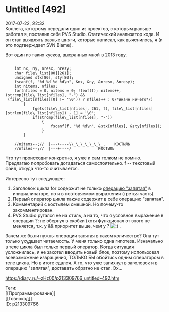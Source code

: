 Untitled [492]
===============

   
 2017-07-22, 22:32   
  Коллега, которому передали один из проектов, с которым раньше работал я, поставил себе PVS Studio. Статический анализатор кода. И он стал выявлять разные шняги, которые написал, как выяснилось, я (и это подтверждает SVN Blame).   
   
 Вот один из таких кусков, высранных мной в 2013 году.   
 
```
  
    int nx, ny, nresx, nresy;  
    char file\_list[80][261];  
    unsigned stx[80], sty[80];  
    fscanf(f, "%d %d %d %d\n", &nx, &ny, &nresx, &nresy);  
    int nitems, nfiles;  
    for(nfiles = 0, nitems = 0; !feof(f); nitems++, (strcmp(file\_list[nfiles], "-") &&  
 (file\_list[nfiles][0] != '\0')) ? nfiles++ : 0/*иначе ничего*/)  
        {  
            fgets(file\_list[nfiles], 261, f), file\_list[nfiles][strlen(file\_list[nfiles]) - 1] = '\0';  
            if(strcmp(file\_list[nfiles], "-"))  
                {  
                    fscanf(f, "%d %d\n", &stx[nfiles], &sty[nfiles]);  
                }  
        }  
  
    //nitems--;//  |---+----\\_\_\_\_\_\_\_.    КОСТЫЛЬ  
    //nfiles--;//  |---+----/            КОСТЫЛЬ
```
   
   
 Что тут происходит конкретно, я уже и сам толком не помню. Предлагаю попробовать догадаться самостоятельно. f -- текстовый файл, откуда что-то считывается.   
   
 Интересно тут следующее:   
 1. Заголовок цикла for содержит не только  [операцию "запятая"](Операция%20запятая%20в%20Си%20Операция%20Факап)  в инициализаторе, но и в повторяемом выражении (третья часть).   
 2. Первый оператор цикла также содержит в себе операцию "запятая".   
 3. Комментарий с костылём смешной. Но почему-то закомментирован.   
 4. PVS Studio ругался не на стиль, а на то, что я условное выражение в операции ?: не обернул в скобки (хотя функционал от этого не меняется, т.к. у && приоритет выше, чем у ? ![:)](http://static.diary.ru/picture/3.gif) .   
   
 Зачем же были нужны операции запятая в таком количестве? Она тут только ухудшает читаемость. У меня только одна гипотеза. Изначально в теле цикла был только первый оператор. Когда ситуация усложнилась, я не захотел вводить новый блок, поэтому использовал всевозможные извращения, ТОЛЬКО БЫ обойтись одним оператором в теле цикла. Но в итоге сдался. А то, что уже запихнул в заголовок и в операцию "запятая", доставать обратно не стал. Эх...   
    
 <https://diary.ru/~zHz00/p213309766_untitled-492.htm>   
   
 Теги:   
 [[Программирование]]   
 [[Говнокод]]   
 ID: p213309766